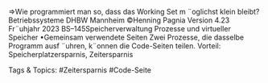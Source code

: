 ⇒Wie programmiert man so, dass das Working Set m ¨oglichst klein bleibt?
Betriebssysteme DHBW Mannheim ©Henning Pagnia Version 4.23 Fr¨uhjahr 2023 BS–145Speicherverwaltung Prozesse und virtueller Speicher
•Gemeinsam verwendete Seiten
Zwei Prozesse, die dasselbe Programm ausf ¨uhren, k¨onnen die Code-Seiten teilen.
Vorteil: Speicherplatzersparnis, Zeitersparnis

   Tags & Topics:
   #Zeitersparnis
   #Code-Seite